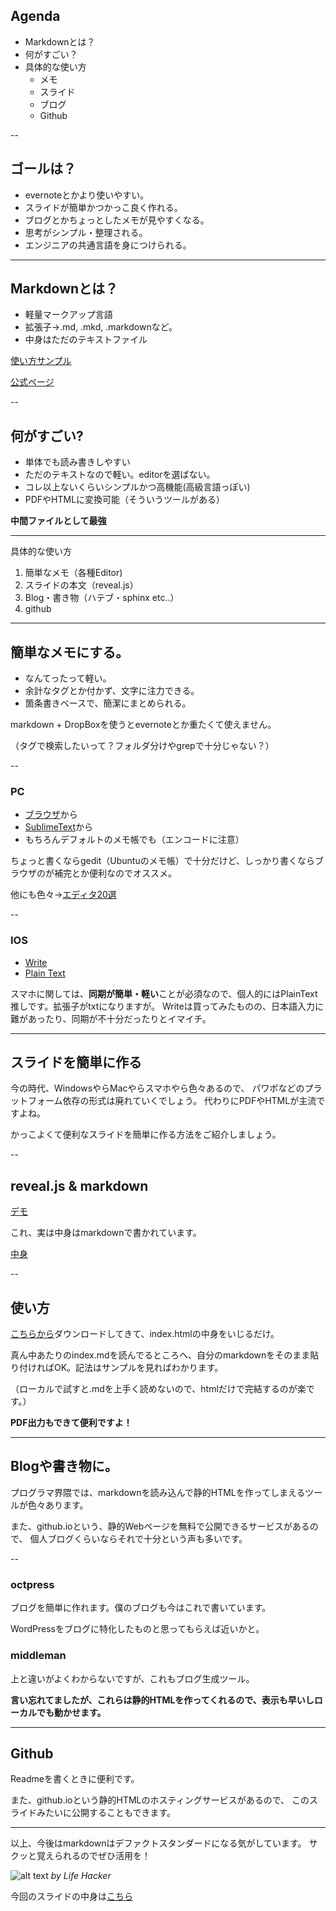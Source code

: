 
## Agenda

 - Markdownとは？
 - 何がすごい？
 - 具体的な使い方
    * メモ
    * スライド
    * ブログ
    * Github

--

## ゴールは？

 - evernoteとかより使いやすい。
 - スライドが簡単かつかっこ良く作れる。
 - ブログとかちょっとしたメモが見やすくなる。
 - 思考がシンプル・整理される。
 - エンジニアの共通言語を身につけられる。

---

## Markdownとは？

 - 軽量マークアップ言語
 - 拡張子→.md, .mkd, .markdownなど。
 - 中身はただのテキストファイル

[使い方サンプル](http://kojika17.com/2013/01/starting-markdown.html)

[公式ページ](http://daringfireball.nhttps://github.com/uryyyyyyy/slideset/projects/markdown/)

--

## 何がすごい?

 - 単体でも読み書きしやすい
 - ただのテキストなので軽い。editorを選ばない。
 - コレ以上ないくらいシンプルかつ高機能(高級言語っぽい)
 - PDFやHTMLに変換可能（そういうツールがある）

**中間ファイルとして最強**

---

具体的な使い方

 1. 簡単なメモ（各種Editor)
 2. スライドの本文（reveal.js）
 3. Blog・書き物（ハテブ・sphinx etc..）
 4. github


---

## 簡単なメモにする。

 - なんてったって軽い。
 - 余計なタグとか付かず、文字に注力できる。
 - 箇条書きベースで、簡潔にまとめられる。

markdown + DropBoxを使うとevernoteとか重たくて使えません。

（タグで検索したいって？フォルダ分けやgrepで十分じゃない？）

--

### PC

 - [ブラウザ](http://jrmoran.com/playground/markdown-live-editor/)から
 - [SublimeText](http://sonoshou.hatenablog.jp/entry/2013/12/20/Sublime_Text_%E3%81%A7_Markdown%EF%BC%8E)から
 - もちろんデフォルトのメモ帳でも（エンコードに注意）

ちょっと書くならgedit（Ubuntuのメモ帳）で十分だけど、しっかり書くならブラウザのが補完とか便利なのでオススメ。

他にも色々→[エディタ20選](http://www.find-job.net/startup/20-markdown-editors)

--

### IOS

 - [Write](http://lifehacking.jp/2014/01/write/)
 - [Plain Text](http://www.appbank.net/2014/01/09/iphone-application/730935.php)

スマホに関しては、**同期が簡単・軽い**ことが必須なので、個人的にはPlainText推しです。拡張子がtxtになりますが。
Writeは買ってみたものの、日本語入力に難があったり、同期が不十分だったりとイマイチ。

---

## スライドを簡単に作る

今の時代、WindowsやらMacやらスマホやら色々あるので、
パワポなどのプラットフォーム依存の形式は廃れていくでしょう。
代わりにPDFやHTMLが主流ですよね。

かっこよくて便利なスライドを簡単に作る方法をご紹介しましょう。


--

## reveal.js & markdown

[デモ](http://uryyyyyyy.github.io/slides/#/)

これ、実は中身はmarkdownで書かれています。

[中身](http://uryyyyyyy.github.io/slides/main_text/index.md)

--

## 使い方

[こちらから](https://github.com/uryyyyyyy/slides/tree/gh-pages)ダウンロードしてきて、index.htmlの中身をいじるだけ。

真ん中あたりのindex.mdを読んでるところへ、自分のmarkdownをそのまま貼り付ければOK。記法はサンプルを見ればわかります。

（ローカルで試すと.mdを上手く読めないので、htmlだけで完結するのが楽です。）

**PDF出力もできて便利ですよ！**

---

## Blogや書き物に。

プログラマ界隈では、markdownを読み込んで静的HTMLを作ってしまえるツールが色々あります。

また、github.ioという、静的Webページを無料で公開できるサービスがあるので、
個人ブログくらいならそれで十分という声も多いです。

--

### octpress
ブログを簡単に作れます。僕のブログも今はこれで書いています。

WordPressをブログに特化したものと思ってもらえば近いかと。

### middleman
上と違いがよくわからないですが、これもブログ生成ツール。

**言い忘れてましたが、これらは静的HTMLを作ってくれるので、表示も早いしローカルでも動かせます。**

---

## Github

Readmeを書くときに便利です。

また、github.ioという静的HTMLのホスティングサービスがあるので、
このスライドみたいに公開することもできます。

---

以上、今後はmarkdownはデファクトスタンダードになる気がしています。
サクッと覚えられるのでぜひ活用を！

![alt text][11]
*by Life Hacker*


今回のスライドの中身は[こちら][12]

  [11]: http://www.lifehacker.jp/images/2013/06/130611Markdown1.jpg
  [12]: http://uryyyyyyy.github.io/slides/main_text/markdown.md
